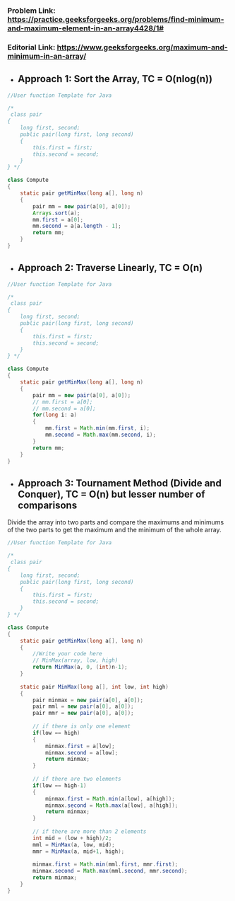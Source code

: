 ### Problem Link: https://practice.geeksforgeeks.org/problems/find-minimum-and-maximum-element-in-an-array4428/1#
### Editorial Link: https://www.geeksforgeeks.org/maximum-and-minimum-in-an-array/


- ## Approach 1: Sort the Array, TC = O(nlog(n))
```java
//User function Template for Java

/*
 class pair  
{  
    long first, second;  
    public pair(long first, long second)  
    {  
        this.first = first;  
        this.second = second;  
    }  
} */

class Compute 
{
    static pair getMinMax(long a[], long n)  
    {
        pair mm = new pair(a[0], a[0]);
        Arrays.sort(a);
        mm.first = a[0];
        mm.second = a[a.length - 1];
        return mm;
    }
}
```

- ## Approach 2: Traverse Linearly, TC = O(n)
```java
//User function Template for Java

/*
 class pair  
{  
    long first, second;  
    public pair(long first, long second)  
    {  
        this.first = first;  
        this.second = second;  
    }  
} */

class Compute 
{
    static pair getMinMax(long a[], long n)  
    {
        pair mm = new pair(a[0], a[0]);
        // mm.first = a[0];
        // mm.second = a[0];
        for(long i: a)
        {
            mm.first = Math.min(mm.first, i);
            mm.second = Math.max(mm.second, i);
        }
        return mm;
    }
}
```

- ## Approach 3: Tournament Method (Divide and Conquer), TC = O(n) but lesser number of comparisons
Divide the array into two parts and compare the maximums and minimums of the two parts to get the maximum and the minimum of the whole array.
```java
//User function Template for Java

/*
 class pair  
{  
    long first, second;  
    public pair(long first, long second)  
    {  
        this.first = first;  
        this.second = second;  
    }  
} */

class Compute 
{
    static pair getMinMax(long a[], long n)  
    {
        //Write your code here
        // MinMax(array, low, high)
        return MinMax(a, 0, (int)n-1);
    }
    
    static pair MinMax(long a[], int low, int high)
    {
        pair minmax = new pair(a[0], a[0]);
        pair mml = new pair(a[0], a[0]);
        pair mmr = new pair(a[0], a[0]);
        
        // if there is only one element
        if(low == high)
        {
            minmax.first = a[low];
            minmax.second = a[low];
            return minmax;
        }
        
        // if there are two elements
        if(low == high-1)
        {
            minmax.first = Math.min(a[low], a[high]);
            minmax.second = Math.max(a[low], a[high]);
            return minmax;
        }
        
        // if there are more than 2 elements
        int mid = (low + high)/2;
        mml = MinMax(a, low, mid);
        mmr = MinMax(a, mid+1, high);
        
        minmax.first = Math.min(mml.first, mmr.first);
        minmax.second = Math.max(mml.second, mmr.second);
        return minmax;
    }
}
```
